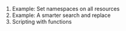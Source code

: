 1. Example: Set namespaces on all resources
1. Example: A smarter search and replace
1. Scripting with functions